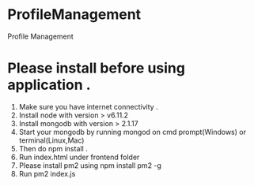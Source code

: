  # ProfileManagement
 Profile Management

# Please install before using application .
1. Make sure you have internet connectivity .
2. Install node with version > v6.11.2
3. Install mongodb with version > 2.1.17
4. Start your mongodb by running mongod on cmd prompt(Windows) or terminal(Linux,Mac)
5. Then do npm install .
6. Run index.html under frontend folder
7. Please install pm2 using npm install pm2 -g  
8. Run pm2 index.js